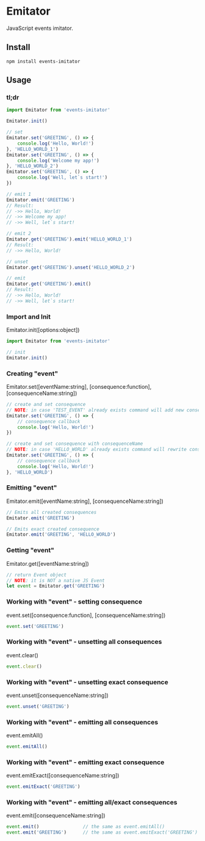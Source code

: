 # Emitator
JavaScript events imitator.

## Install
```npm
npm install events-imitator
```

## Usage
### tl;dr
```javascript
import Emitator from 'events-imitator'

Emitator.init()

// set
Emitator.set('GREETING', () => {
    console.log('Hello, World!')
}, 'HELLO_WORLD_1')
Emitator.set('GREETING', () => {
    console.log('Welcome my app!')
}, 'HELLO_WORLD_2')
Emitator.set('GREETING', () => {
    console.log('Well, let`s start!')
})

// emit 1
Emitator.emit('GREETING')
// Result:
// ->> Hello, World!
// ->> Welcome my app!
// ->> Well, let`s start!

// emit 2
Emitator.get('GREETING').emit('HELLO_WORLD_1')
// Result:
// ->> Hello, World!

// unset
Emitator.get('GREETING').unset('HELLO_WORLD_2')

// emit
Emitator.get('GREETING').emit()
// Result:
// ->> Hello, World!
// ->> Well, let`s start!
```

### Import and Init
Emitator.init([options:object])
```javascript
import Emitator from 'events-imitator'

// init
Emitator.init()
```

### Creating "event"
Emitator.set([eventName:string], [consequence:function], [consequenceName:string])
```javascript
// create and set consequence
// NOTE: in case 'TEST_EVENT' already exists command will add new consequence
Emitator.set('GREETING', () => {
    // consequence callback
    console.log('Hello, World!')
})

// create and set consequence with consequenceName
// NOTE: in case 'HELLO_WORLD' already exists command will rewrite consequence
Emitator.set('GREETING', () => {
    // consequence callback
    console.log('Hello, World!')
}, 'HELLO_WORLD')
```

### Emitting "event"
Emitator.emit([eventName:string], [consequenceName:string])
```javascript
// Emits all created consequences
Emitator.emit('GREETING')

// Emits exact created consequence
Emitator.emit('GREETING', 'HELLO_WORLD')
```

### Getting "event"
Emitator.get([eventName:string])
```javascript
// return Event object
// NOTE: it is NOT a native JS Event
let event = Emitator.get('GREETING')
```

### Working with "event" - setting consequence
event.set([consequence:function], [consequenceName:string])
```javascript
event.set('GREETING')
```

### Working with "event" - unsetting all consequences
event.clear()
```javascript
event.clear()
```

### Working with "event" - unsetting exact consequence
event.unset([consequenceName:string])
```javascript
event.unset('GREETING')
```

### Working with "event" - emitting all consequences
event.emitAll()
```javascript
event.emitAll()
```

### Working with "event" - emitting exact consequence
event.emitExact([consequenceName:string])
```javascript
event.emitExact('GREETING')
```

### Working with "event" - emitting all/exact consequences
event.emit([consequenceName:string])
```javascript
event.emit()                // the same as event.emitAll()
event.emit('GREETING')      // the same as event.emitExact('GREETING')
```